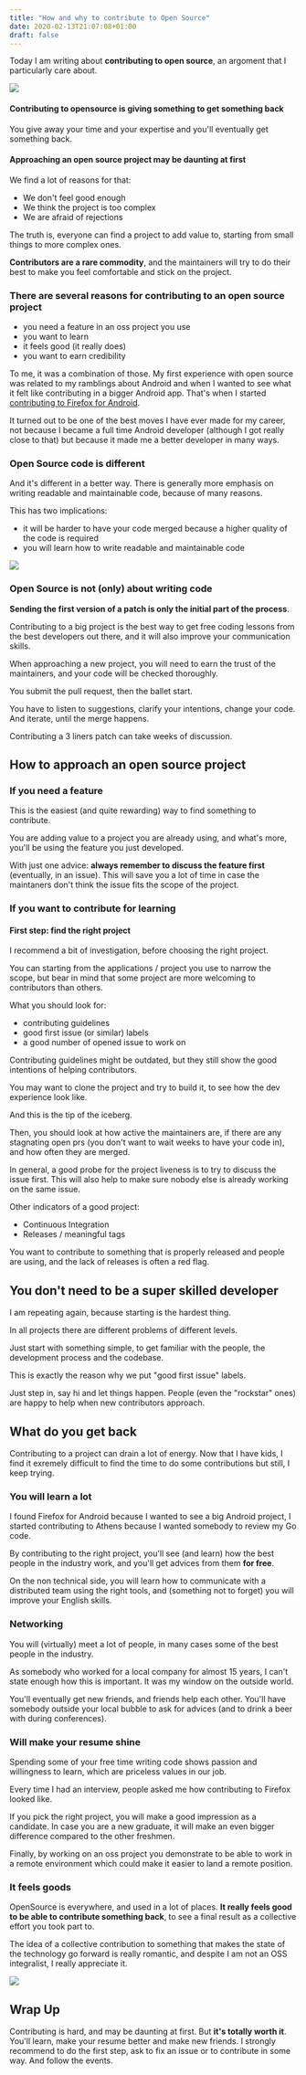 ```yaml
---
title: "How and why to contribute to Open Source"
date: 2020-02-13T21:07:08+01:00
draft: false
---
```


Today I am writing about **contributing to open source**, an argoment that I particularly care about.

![](/images/opensource/quidproquo.jpg)

#### Contributing to opensource is giving something to get something back

You give away your time and your expertise and you'll eventually get something back.


#### Approaching an open source project may be daunting at first

We find a lot of reasons for that:

- We don't feel good enough
- We think the project is too complex
- We are afraid of rejections

The truth is, everyone can find a project to add value to, starting from small things to more complex ones.

**Contributors are a rare commodity**, and the maintainers will try to do their best to make you feel comfortable and stick on the project.

### There are several reasons for contributing to an open source project

- you need a feature in an oss project you use 
- you want to learn
- it feels good (it really does)
- you want to earn credibility

To me, it was a combination of those. My first experience with open source was related to my ramblings about Android and when I wanted to see what it felt like contributing in a bigger Android app. That's when I started [contributing to Firefox for Android](http://fedepaol.github.io/blog/2013/07/29/contributing-to-firefox-for-android/).

It turned out to be one of the best moves I have ever made for my career, not because I became a full time Android developer (although I got really close to that) but because it made me a better developer in many ways.

### Open Source code is different

And it's different in a better way. 
There is generally more emphasis on writing readable and maintainable code, because of many reasons.

This has two implications: 

- it will be harder to have your code merged because a higher quality of the code is required
- you will learn how to write readable and maintainable code

![](/images/opensource/codequality.png)


### Open Source is not (only) about writing code

**Sending the first version of a patch is only the initial part of the process**.

Contributing to a big project is the best way to get free coding lessons from the best developers out there, and it will also improve your communication skills. 

When approaching a new project, you will need to earn the trust of the maintainers, and your code will be checked thoroughly.

You submit the pull request, then the ballet start. 

You have to listen to suggestions, clarify your intentions, change your code. And iterate, until the merge happens.

Contributing a 3 liners patch can take weeks of discussion.


## How to approach an open source project

### If you need a feature

This is the easiest (and quite rewarding) way to find something to contribute.

You are adding value to a project you are already using, and what's more, you'll be using the feature you just developed.

With just one advice: **always remember to discuss the feature first** (eventually, in an issue). This will save you a lot of time in case the maintaners don't think the issue fits the scope of the project.

### If you want to contribute for learning

#### First step: find the right project

I recommend a bit of investigation, before choosing the right project.

You can starting from the applications / project you use to narrow the scope, but bear in mind that some project are more welcoming to contributors than others.

What you should look for:

- contributing guidelines
- good first issue (or similar) labels
- a good number of opened issue to work on

Contributing guidelines might be outdated, but they still show the good intentions of helping contributors.

You may want to clone the project and try to build it, to see how the dev experience look like.

And this is the tip of the iceberg.

Then, you should look at how active the maintainers are, if there are any stagnating open prs (you don't want to wait weeks to have your code in), and how often they are merged.

In general, a good probe for the project liveness is to try to discuss the issue first. This will also help to make sure nobody else is already working on the same issue.

Other indicators of a good project:

- Continuous Integration
- Releases / meaningful tags

You want to contribute to something that is properly released and people are using, and the lack of releases is often a red flag.

## You don't need to be a super skilled developer

I am repeating again, because starting is the hardest thing.

In all projects there are different problems of different levels.

Just start with something simple, to get familiar with the people, the development process and the codebase.

This is exactly the reason why we put "good first issue" labels.

Just step in, say hi and let things happen. People (even the "rockstar" ones) are happy to help when new contributors approach.

## What do you get back

Contributing to a project can drain a lot of energy. Now that I have kids, I find it exremely difficult to find the time to do some contributions but still, I keep trying.

### You will learn a lot

I found Firefox for Android because I wanted to see a big Android project, I started contributing to Athens because I wanted somebody to review my Go code. 

By contributing to the right project, you'll see (and learn) how the best people in the industry work, and you'll get advices from them **for free**.

On the non technical side, you will learn how to communicate with a distributed team using the right tools, and (something not to forget) you will improve your English skills.

### Networking

You will (virtually) meet a lot of people, in many cases some of the best people in the industry.

As somebody who worked for a local company for almost 15 years, I can't state enough how this is important. It was my window on the outside world.

You'll eventually get new friends, and friends help each other. You'll have somebody outside your local bubble to ask for advices (and to drink a beer with during conferences).

### Will make your resume shine

Spending some of your free time writing code shows passion and willingness to learn, which are priceless values in our job.

Every time I had an interview, people asked me how contributing to Firefox looked like. 

If you pick the right project, you will make a good impression as a candidate.
In case you are a new graduate, it will make an even bigger difference compared to the other freshmen.

Finally, by working on an oss project you demonstrate to be able to work in a remote environment which could make it easier to land a remote position.

### It feels goods

OpenSource is everywhere, and used in a lot of places. **It really feels good to be able to contribute something back**, to see a final result as a collective effort you took part to.

The idea of a collective contribution to something that makes the state of the technology go forward is really romantic, and despite I am not an OSS integralist, I really appreciate it.

![](/images/opensource/communism.jpg)

## Wrap Up

Contributing is hard, and may be daunting at first. But **it's totally worth it**. You'll learn, make your resume better and make new friends. I strongly recommend to do the first step, ask to fix an issue or to contribute in some way. And follow the events.